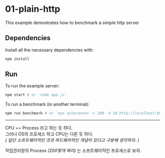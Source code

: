 # 01-plain-http

This example demostrates how to benchmark a simple http server


## Dependencies

Install all the necessary dependencies with:

```bash
npm install
```


## Run

To run the example server:

```bash
npm start # or `node app.js`
```

To run a benchmark (in another terminal):

```bash
npm run benchmark # or `npx autocannon -c 200 -d 10 http://localhost:8080`
```

----
CPU == Process 라고 하는 듯 하다.  
그러나 OS의 프로세스 하고 CPU는 다른 듯 하다.    
_( 일단 소프트웨어적인 것과 하드웨어적인 개념이 있다고 구분해 생각하자. )_  
  
작업관리창의 Process _(200몇개 짜리)_ 는 소프트웨어적인 프로세스로 보자.  